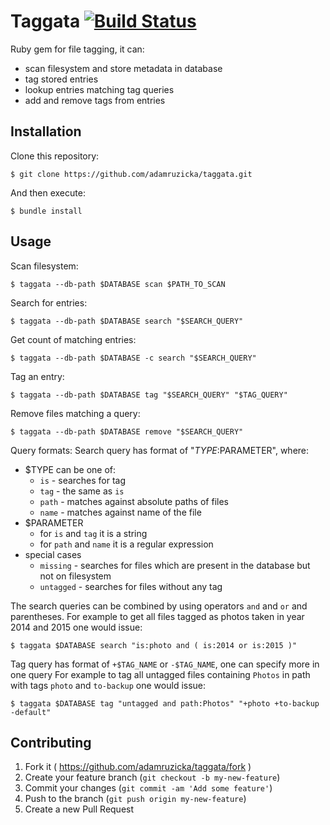 # Taggata [![Build Status](https://travis-ci.org/adamruzicka/taggata.svg?branch=master)](https://travis-ci.org/adamruzicka/taggata)

Ruby gem for file tagging, it can:
- scan filesystem and store metadata in database
- tag stored entries
- lookup entries matching tag queries
- add and remove tags from entries

## Installation
Clone this repository:

    $ git clone https://github.com/adamruzicka/taggata.git

And then execute:

    $ bundle install

## Usage
Scan filesystem:

    $ taggata --db-path $DATABASE scan $PATH_TO_SCAN

Search for entries:

    $ taggata --db-path $DATABASE search "$SEARCH_QUERY"

Get count of matching entries:

    $ taggata --db-path $DATABASE -c search "$SEARCH_QUERY"

Tag an entry:

    $ taggata --db-path $DATABASE tag "$SEARCH_QUERY" "$TAG_QUERY"

Remove files matching a query:

    $ taggata --db-path $DATABASE remove "$SEARCH_QUERY"

Query formats:
Search query has format of "$TYPE:$PARAMETER", where:
- $TYPE can be one of:
  - ```is``` - searches for tag
  - ```tag``` - the same as ```is```
  - ```path``` - matches against absolute paths of files
  - ```name``` - matches against name of the file
- $PARAMETER
  - for ```is``` and ```tag``` it is a string
  - for ```path``` and ```name``` it is a regular expression
- special cases
  - ```missing``` - searches for files which are present in the database but not on filesystem
  - ```untagged``` - searches for files without any tag

The search queries can be combined by using operators ```and``` and ```or``` and parentheses.
For example to get all files tagged as photos taken in year 2014 and 2015 one would issue:

    $ taggata $DATABASE search "is:photo and ( is:2014 or is:2015 )"

Tag query has format of ```+$TAG_NAME``` or ```-$TAG_NAME```, one can specify more in one query
For example to tag all untagged files containing ```Photos``` in path with tags ```photo``` and ```to-backup``` one would issue:

    $ taggata $DATABASE tag "untagged and path:Photos" "+photo +to-backup -default"

## Contributing

1. Fork it ( https://github.com/adamruzicka/taggata/fork )
2. Create your feature branch (`git checkout -b my-new-feature`)
3. Commit your changes (`git commit -am 'Add some feature'`)
4. Push to the branch (`git push origin my-new-feature`)
5. Create a new Pull Request
